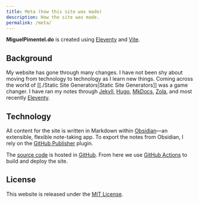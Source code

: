 ```yaml
---
title: Meta (how this site was made)
description: How the site was made.
permalink: /meta/
---
```


**MiguelPimentel.do** is created using [Eleventy](https://www.11ty.dev/) and [Vite](https://vitejs.dev/).

## Background

My website has gone through many changes. I have not been shy about moving from technology to technology as I learn new things. Coming across the world of [[./Static Site Generators|Static Site Generators]] was a game changer. I have ran my notes through [Jekyll](https://jekyllrb.com/), [Hugo](https://gohugo.io/), [MkDocs](https://squidfunk.github.io/mkdocs-material/), [Zola](https://www.getzola.org/), and most recently [Eleventy](https://www.11ty.dev/).

## Technology

All content for the site is written in Markdown within [Obsidian](https://obsidian.md/)—an extensible, flexible note-taking app. To export the notes from Obsidian, I rely on the [GitHub Publisher](https://github.com/ObsidianPublisher) plugin.

The [source code](https://github.com/semanticdata/miguelpimentel.do) is hosted in [GitHub](https://github.com/). From here we use [GitHub Actions](https://github.com/features/actions) to build and deploy the site.

## License

This website is released under the [MIT License](https://github.com/semanticdata/miguelpimentel.do/blob/main/LICENSE).

